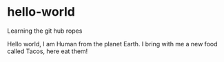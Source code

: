 # hello-world
Learning the git hub ropes

Hello world, I am Human from the planet Earth. 
I bring with me a new food called Tacos, here eat them!
